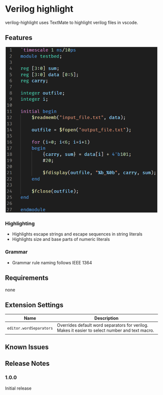 # Verilog highlight

verilog-highlight uses TextMate to highlight verilog files in vscode.

## Features

<p align="center">
<img src="docs/images/showcase.png" alt="showcase" width="500px">
</p>

### Highlighting

- Highlights escape strings and escape sequences in string literals
- Highlights size and base parts of numeric literals

### Grammar

- Grammar rule naming follows IEEE 1364

## Requirements

none

## Extension Settings

| Name                    | Description                                                                                     |
| ----------------------- | ----------------------------------------------------------------------------------------------- |
| `editor.wordSeparators` | Overrides default word separators for verilog. Makes it easier to select number and text macro. |

## Known Issues

## Release Notes

### 1.0.0

Initial release
